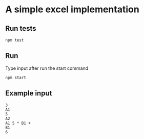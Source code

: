 # A simple excel implementation

## Run tests
```
npm test
```

## Run
Type input after run the start command
```
npm start
```

## Example input
```
3
A1
5
A2
A1 5 * B1 +
B1
6
```